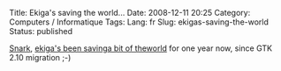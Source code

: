 Title: Ekiga's saving the world...
Date: 2008-12-11 20:25
Category: Computers / Informatique
Tags:
Lang: fr
Slug: ekigas-saving-the-world
Status: published

[Snark](\%22http://blogs.gnome.org/snark/2008/12/11/saving-the-world-one-uw-at-a-time-ekiga/\%22), [ekiga's been saving](\%22http://bugzilla.gnome.org/show_bug.cgi?id=361679#c19\%22)[a bit of theworld](\%22http://bugzilla.gnome.org/show_bug.cgi?id=361679#c23\%22) for one year now, since GTK 2.10 migration ;-)
